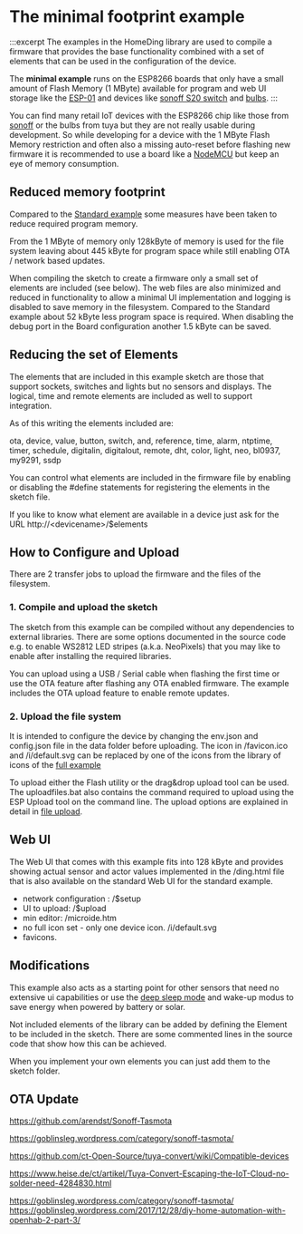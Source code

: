 # The minimal footprint example

:::excerpt
The examples in the HomeDing library are used to compile a firmware that provides the base functionality
combined with a set of elements that can be used in the configuration of the device.

The **minimal example** 
runs on the ESP8266 boards that only have a small amount of Flash Memory (1 MByte) available for program and web UI storage
like the [ESP-01](/boards/esp01.md) and devices like [sonoff S20 switch](/boards/sonoffbasic.md) and [bulbs](/boards/bulb.md).
:::

You can find many retail IoT devices with the ESP8266 chip like those from [sonoff](/boards/sonoff.md) or the bulbs from tuya but they are not really usable during development.
So while developing for a device with the 1 MByte Flash Memory restriction
and often also a missing auto-reset before flashing new firmware
it is recommended to use a board like a [NodeMCU](/boards/nodemcu.md) but keep an eye of memory consumption.


## Reduced memory footprint 

Compared to the [Standard example](/examples/standard.md) some measures have been taken to reduce required program memory. 

From the 1 MByte of memory only 128kByte of memory is used for the file system
leaving about 445 kByte for program space while still enabling OTA / network based updates.

When compiling the sketch to create a firmware only a small set of elements are included (see below). The web files are also minimized and reduced in functionality to allow a minimal UI implementation and logging is disabled to save memory in the filesystem.
Compared to the Standard example about 52 kByte less program space is required.
When disabling the debug port in the Board configuration another 1.5 kByte can be saved. 


## Reducing the set of Elements 

The elements that are included in this example sketch are those that support sockets, switches and lights but no sensors and displays. The logical, time and remote elements are included as well to support integration.

As of this writing the elements included are:

ota, device, value, button, switch, and, reference, time, alarm, ntptime, timer, schedule, digitalin, digitalout, remote, dht, color, light, neo, bl0937, my9291, ssdp

You can control what elements are included in the firmware file by enabling or disabling the #define statements for registering the elements in the sketch file.

If you like to know what element are available in a device just ask for the URL http://\<devicename\>/$elements


## How to Configure and Upload

There are 2 transfer jobs to upload the firmware and the files of the filesystem.

### 1. Compile and upload the sketch

The sketch from this example can be compiled without any dependencies to external libraries.
There are some options documented in the source code e.g. to enable WS2812 LED stripes (a.k.a. NeoPixels) that you may like to enable after installing the required libraries.

You can upload using a USB / Serial cable when flashing the first time or use the OTA feature after flashing any OTA enabled firmware.
The example includes the OTA upload feature to enable remote updates.

### 2. Upload the file system

It is intended to configure the device by changing the env.json and config.json file in the data folder before uploading.
The icon in /favicon.ico and /i/default.svg can be replaced by one of the icons from the library of icons of the [full example](/examples/full)

To upload either the Flash utility or the drag&drop upload tool can be used. The uploadfiles.bat also contains the command required to upload using the ESP Upload tool on the command line. The upload options are explained in detail in [file upload](examples/fileupload).



## Web UI

The Web UI that comes with this example fits into 128 kByte and provides showing actual sensor and actor values implemented in the /ding.html file that is also available on the standard Web UI for the standard example.

* network configuration : /$setup
* UI to upload: /$upload
* min editor: /microide.htm
* no full icon set - only one device icon. /i/default.svg
* favicons.


## Modifications

This example also acts as a starting point for other sensors that need no extensive ui capabilities or use the [deep sleep mode](/boards/deepsleep.md) and wake-up modus to save energy when powered by battery or solar.

Not included elements of the library can be added by defining the Element to be included in the sketch. There are some commented lines in the source code that show how this can be achieved.

When you implement your own elements you can just add them to the sketch folder.




## OTA Update


https://github.com/arendst/Sonoff-Tasmota

https://goblinsleg.wordpress.com/category/sonoff-tasmota/

https://github.com/ct-Open-Source/tuya-convert/wiki/Compatible-devices

https://www.heise.de/ct/artikel/Tuya-Convert-Escaping-the-IoT-Cloud-no-solder-need-4284830.html

https://goblinsleg.wordpress.com/category/sonoff-tasmota/
https://goblinsleg.wordpress.com/2017/12/28/diy-home-automation-with-openhab-2-part-3/



